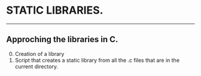 # STATIC LIBRARIES.
-----------------------------------------------------
__Approching the libraries in C.__
------------------------------------------------------
0. Creation of a library
1. Script that creates a static library from all the .c files that are in the current directory.
